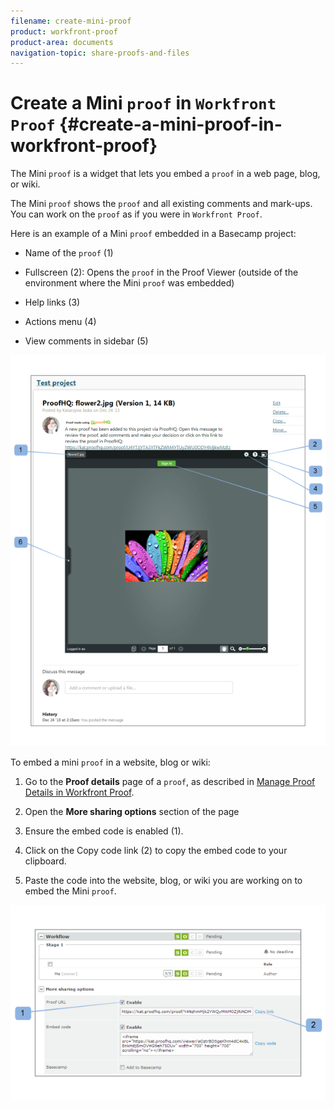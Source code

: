 ```yaml
---
filename: create-mini-proof
product: workfront-proof
product-area: documents
navigation-topic: share-proofs-and-files
---
```





# Create a Mini `proof` in `Workfront Proof` {#create-a-mini-proof-in-workfront-proof}

The Mini `proof` is a widget that lets you embed a `proof` in a web page, blog, or wiki.


The Mini `proof` shows the `proof` and all existing comments and mark-ups. You can work on the `proof` as if you were in `Workfront Proof`.


Here is an example of a Mini `proof` embedded in a Basecamp project:&nbsp;



* Name of the `proof` (1)
* Fullscreen (2): Opens the `proof` in the Proof Viewer (outside of the environment where the Mini `proof` was embedded)

* Help links (3)
* Actions menu (4)
* View comments in sidebar (5)


![Basecamp_miniproof.png](assets/basecamp-miniproof-600x745.png)




To embed a mini `proof` in a website, blog or wiki:



1. Go to the **Proof details** page of a `proof`, as described in [Manage Proof Details in Workfront Proof](manage-proof-details.md).

1. Open the **More sharing options** section of the page
1. Ensure the embed code is enabled (1).
1. Click on the Copy code link (2) to copy the embed code to your clipboard.
1. Paste the code into the website, blog, or wiki you are working on to embed the Mini `proof`.


![Embed_code.png](assets/embed-code-600x373.png)


